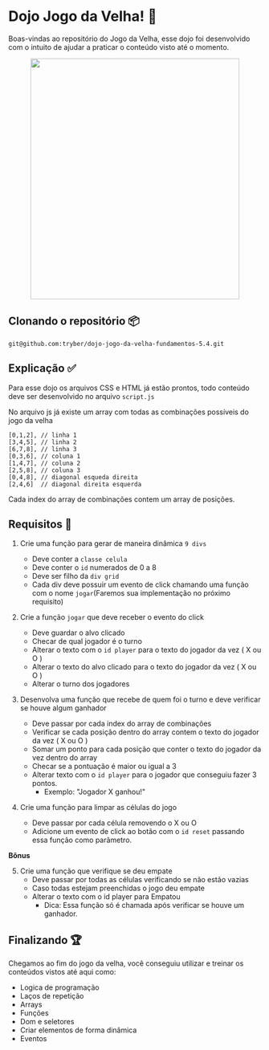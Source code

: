 
# Dojo Jogo da Velha! :older_woman:

Boas-vindas ao repositório do Jogo da Velha, esse dojo foi desenvolvido com o intuito de ajudar a praticar o conteúdo visto até o momento. 

<center><img src="https://media1.giphy.com/media/6sS1G3MoTdQG8ol0Jd/giphy.gif?cid=790b7611e8a601e2d915b04089fefaf71fbf5f37b842736a&rid=giphy.gif&ct=g" width="416" height="480" ></img></center>

## Clonando o repositório :package:

```git@github.com:tryber/dojo-jogo-da-velha-fundamentos-5.4.git```

## Explicação :white_check_mark:

Para esse dojo os arquivos CSS e HTML já estão prontos, todo conteúdo deve ser desenvolvido no arquivo `script.js`

No arquivo js já existe um array com todas as combinações possíveis do jogo da velha

    [0,1,2], // linha 1
    [3,4,5], // linha 2
    [6,7,8], // linha 3
    [0,3,6], // coluna 1
    [1,4,7], // coluna 2
    [2,5,8], // coluna 3
    [0,4,8], // diagonal esqueda direita
    [2,4,6]  // diagonal direita esquerda

Cada index do array de combinações contem um array de posições.

## Requisitos :runner:

 1. Crie uma função para gerar de maneira dinâmica `9 divs`
	- Deve conter a `classe celula`
	- Deve conter o `id` numerados de 0 a 8
	- Deve ser filho da `div grid`
	- Cada div deve possuir um evento de click chamando uma função com o nome `jogar`(Faremos sua implementação no próximo requisito)

 2. Crie a função `jogar` que deve receber o evento do click
	- Deve guardar o alvo clicado
	- Checar de qual jogador é o turno 
	- Alterar o texto com o `id player` para o texto do jogador da vez ( X ou O )
	- Alterar o texto do alvo clicado para o texto do jogador da vez ( X ou O )
	- Alterar o turno dos jogadores

 3. Desenvolva uma função que recebe de quem foi o turno e deve verificar se houve algum ganhador
	- Deve passar por cada index do array de combinações
	- Verificar se cada posição dentro do array contem o texto do jogador da vez ( X ou O )
	- Somar um ponto para cada posição que conter o texto do jogador da vez dentro do array
	- Checar se a pontuação é maior ou igual a 3
	- Alterar texto com o `id player` para o jogador que conseguiu fazer 3 pontos.
		- Exemplo: "Jogador X ganhou!"
	
4. Crie uma função para limpar as células do jogo
	- Deve passar por cada célula removendo o X ou O
	- Adicione um evento de click ao botão com o `id reset` passando essa função como parâmetro. 
 
 **Bônus** 

 5. Crie uma função que verifique se deu empate
	- Deve passar por todas as células verificando se não estão vazias
	- Caso todas estejam preenchidas o jogo deu empate
	- Alterar o texto com o id player para Empatou
		- Dica: Essa função só é chamada após verificar se houve um ganhador.
	


## Finalizando :trophy:
Chegamos ao fim do jogo da velha, você conseguiu utilizar e treinar os conteúdos vistos até aqui como:
 - Logica de programação
 - Laços de repetição
 - Arrays
 - Funções 
 - Dom e seletores
 - Criar elementos de forma dinâmica 
 - Eventos

